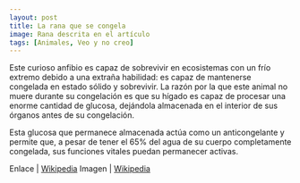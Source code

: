 ```yaml
---
layout: post
title: La rana que se congela
image: Rana descrita en el artículo
tags: [Animales, Veo y no creo]
---
```


Este curioso anfibio es capaz de sobrevivir en ecosistemas con un frío extremo debido a una extraña habilidad: es capaz de mantenerse congelada en estado sólido y sobrevivir.
La razón por la que este animal no muere durante su congelación es que su hígado es capaz de procesar una enorme cantidad de glucosa, dejándola almacenada en el interior de sus órganos antes de su congelación.

Esta glucosa que permanece almacenada actúa como un anticongelante y permite que, a pesar de tener el 65% del agua de su cuerpo completamente congelada, sus funciones vitales puedan permanecer activas.

Enlace | [Wikipedia](http://es.wikipedia.org/wiki/Lithobates_sylvaticus)
Imagen | [Wikipedia](http://es.wikipedia.org/wiki/Archivo:Lithobates_sylvaticus_%28wood_frog%29.jpg)
